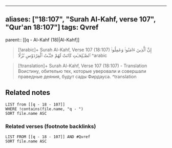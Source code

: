 
---
aliases: ["18:107", "Surah Al-Kahf, verse 107", "Qur'an 18:107"]
tags: Qvref
---

parent:: [[q - Al-Kahf (18)|Al-Kahf]]

> [!arabic]+ Surah Al-Kahf, Verse 107 (18:107)
> <span class="quran-arabic">إِنَّ ٱلَّذِينَ ءَامَنُوا۟ وَعَمِلُوا۟ ٱلصَّـٰلِحَـٰتِ كَانَتْ لَهُمْ جَنَّـٰتُ ٱلْفِرْدَوْسِ نُزُلًا</span>
^arabic

> [!translation]+ Surah Al-Kahf, Verse 107 (18:107) - Translation
> Воистину, обителью тех, которые уверовали и совершали праведные деяния, будут сады Фирдауса.
^translation



## Related notes
```dataview
LIST from [[q - 18 - 107]]
WHERE !contains(file.name, "q - ")
SORT file.name ASC
```

### Related verses (footnote backlinks)
```dataview
LIST FROM [[q - 18 - 107]] AND #Qvref
SORT file.name ASC
```

